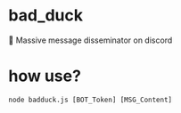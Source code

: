 # bad_duck
🦆  Massive message disseminator on discord
# how use?
```
node badduck.js [BOT_Token] [MSG_Content]
```
